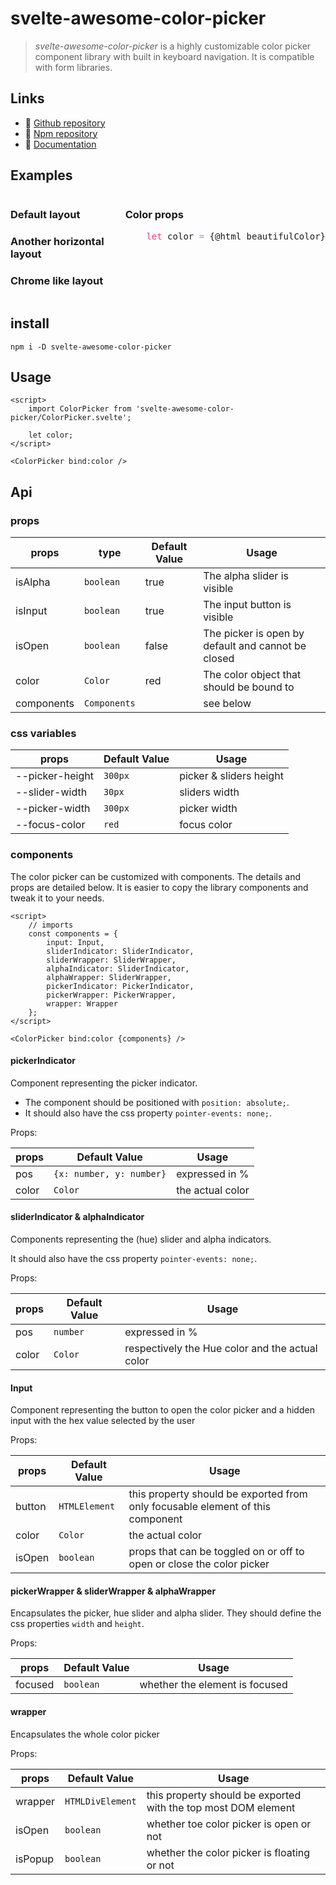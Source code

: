 <script lang="ts">
	import ColorPicker from 'svelte-awesome-color-picker/ColorPicker.svelte';
	import CirclePickerColorPicker from './_components/circle-picker/ColorPicker.svelte';
	import ChromePickerColorPicker from './_components/chrome-picker/ColorPicker.svelte';
    import { browser } from '$app/env';

    let color = { hex: "#f6f0dc" };

    $: beautifulColor = JSON.stringify(color, null, 2)
        .replace(/("#\w+")/g, '<span style="color: #e6d06c;">$1</span>')
        .replace(/:\s(\d+\.?\d*)/g, ': <span style="color: #ef3b7d;">$1</span>')
        .replace(/":/g, '"<span style="color: #a77afe;">:</span>')

    $: if(browser) document.documentElement.style
        .setProperty('--bg-color', color.hex);
</script>

# svelte-awesome-color-picker

> _svelte-awesome-color-picker_ is a highly customizable color picker component library with built in keyboard navigation. It is compatible with form libraries.

## Links

- 🌟 [Github repository](https://github.com/Ennoriel/svelte-awesome-color-picker)
- 🌴 [Npm repository](https://www.npmjs.com/package/svelte-awesome-color-picker)
- 🛫 [Documentation](https://svelte-awesome-color-picker.vercel.app/)

## Examples

<div class="example-wrapper">
<div class="example-col">

### Default layout

<ColorPicker bind:color />

### Another horizontal layout

<CirclePickerColorPicker bind:color />

### Chrome like layout

<ChromePickerColorPicker bind:color />

</div>
<div class="example-col">

### Color props

<pre class="language-javascript">
    <span style="color: #ef3b7d;">let</span> color <span style="color: #a77afe;">=</span> {@html beautifulColor}
</pre>

</div>
</div>

## install

```shell
npm i -D svelte-awesome-color-picker
```

## Usage

```svelte
<script>
	import ColorPicker from 'svelte-awesome-color-picker/ColorPicker.svelte';

	let color;
</script>

<ColorPicker bind:color />
```

## Api

### props

| props      | type         | Default Value | Usage                                              |
| ---------- | ------------ | ------------- | -------------------------------------------------- |
| isAlpha    | `boolean`    | true          | The alpha slider is visible                        |
| isInput    | `boolean`    | true          | The input button is visible                        |
| isOpen     | `boolean`    | false         | The picker is open by default and cannot be closed |
| color      | `Color`      | red           | The color object that should be bound to           |
| components | `Components` |               | see below                                          |

### css variables

| props           | Default Value | Usage                   |
| --------------- | ------------- | ----------------------- |
| --picker-height | `300px`       | picker & sliders height |
| --slider-width  | `30px`        | sliders width           |
| --picker-width  | `300px`       | picker width            |
| --focus-color   | `red`         | focus color             |

### components

The color picker can be customized with components. The details and props are detailed below. It is easier to copy the library components and tweak it to your needs.

```svelte
<script>
	// imports
	const components = {
		input: Input,
		sliderIndicator: SliderIndicator,
		sliderWrapper: SliderWrapper,
		alphaIndicator: SliderIndicator,
		alphaWrapper: SliderWrapper,
		pickerIndicator: PickerIndicator,
		pickerWrapper: PickerWrapper,
		wrapper: Wrapper
	};
</script>

<ColorPicker bind:color {components} />
```

#### pickerIndicator

Component representing the picker indicator.

- The component should be positioned with `position: absolute;`.
- It should also have the css property `pointer-events: none;`.

Props:

| props | Default Value            | Usage            |
| ----- | ------------------------ | ---------------- |
| pos   | `{x: number, y: number}` | expressed in %   |
| color | `Color`                  | the actual color |

#### sliderIndicator & alphaIndicator

Components representing the (hue) slider and alpha indicators.

It should also have the css property `pointer-events: none;`.

Props:

| props | Default Value | Usage                                           |
| ----- | ------------- | ----------------------------------------------- |
| pos   | `number`      | expressed in %                                  |
| color | `Color`       | respectively the Hue color and the actual color |

#### Input

Component representing the button to open the color picker and a hidden input with the hex value selected by the user

Props:

| props  | Default Value | Usage                                                                          |
| ------ | ------------- | ------------------------------------------------------------------------------ |
| button | `HTMLElement` | this property should be exported from only focusable element of this component |
| color  | `Color`       | the actual color                                                               |
| isOpen | `boolean`     | props that can be toggled on or off to open or close the color picker          |

#### pickerWrapper & sliderWrapper & alphaWrapper

Encapsulates the picker, hue slider and alpha slider. They should define the css properties `width` and `height`.

Props:

| props   | Default Value | Usage                          |
| ------- | ------------- | ------------------------------ |
| focused | `boolean`     | whether the element is focused |

#### wrapper

Encapsulates the whole color picker

Props:

| props   | Default Value    | Usage                                                          |
| ------- | ---------------- | -------------------------------------------------------------- |
| wrapper | `HTMLDivElement` | this property should be exported with the top most DOM element |
| isOpen  | `boolean`        | whether toe color picker is open or not                        |
| isPopup | `boolean`        | whether the color picker is floating or not                    |

<style>
    @media (min-width: 720px) {
        .example-wrapper {
            display: grid;
            grid-template-columns: 1fr 1fr;
        }
    }
    :global(body) {
        background-color: var(--bg-color);
    }
</style>

